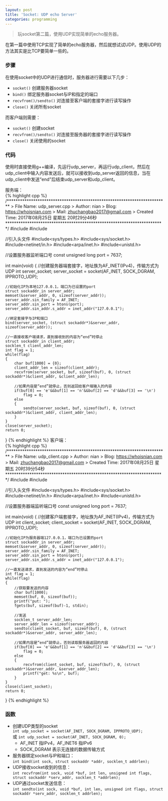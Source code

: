 ```yaml
---
layout: post
title: 'Socket: UDP echo Server'
categories: programming
---
```


> 玩socket第二篇，使用UDP实现简单的echo服务器。

<!-- more -->

在第一篇中使用TCP实现了简单的echo服务器，然后就想试试UDP。使用UDP的方法其实是比TCP要简单一些的。  

### 步骤
在使用socket中的UDP进行通信时，服务器进行需要以下几步：  
* `socket()` 创建服务器socket  
* `bind()` 绑定服务器socket与IP和指定的端口  
* `recvfrom()/sendto()` 对连接至客户端的套接字进行读写操作  
* `close()` 关闭所有socket  

而客户端则需要：  
* `socket()` 创建socket  
* `recvfrom()/sendto()` 对连接至服务器的套接字进行读写操作  
* `close()` 关闭使用的socket  

### 代码
使用时直接使用g++编译，先运行udp_server，再运行udp_client，然后在udp_client中输入内容发送后，就可以接收到udp_server返回的信息，当在udp_client中发送“end”后结束udp_server和udp_client。  

服务端：  
{% highlight cpp %}
/*************************************************************************
    > File Name: udp_server.cpp
    > Author: nian
    > Blog: https://whoisnian.com
    > Mail: zhuchangbao2017@gmail.com
    > Created Time: 2017年08月25日 星期五 20时29分46秒
 ************************************************************************/
#include<cstdio>
#include<cstring>

//引入头文件
#include<sys/types.h> 
#include<sys/socket.h>
#include<netinet/in.h>
#include<arpa/inet.h>
#include<unistd.h>

//设置服务器监听端口号
const unsigned long port = 7637;

int main(void)
{
    //创建服务器端套接字，地址族为AF_INET(IPv4)，传输方式为UDP
    int server_socket;
    server_socket = socket(AF_INET, SOCK_DGRAM, IPPROTO_UDP);

    //初始化IP为本地127.0.0.1，端口为已设置的port
    struct sockaddr_in server_addr;
    memset(&server_addr, 0, sizeof(server_addr));
    server_addr.sin_family = AF_INET;
    server_addr.sin_port = htons(port);
    server_addr.sin_addr.s_addr = inet_addr("127.0.0.1");

    //绑定套接字与IP和端口
    bind(server_socket, (struct sockaddr*)&server_addr, sizeof(server_addr));

    //一直接收客户端请求，直到接收到的内容为“end”时停止
    struct sockaddr_in client_addr;
    socklen_t client_addr_len;
    int flag = 1;
    while(flag)
    {
        char buf[1000] = {0};
        client_addr_len = sizeof(client_addr);
        recvfrom(server_socket, buf, sizeof(buf), 0, (struct sockaddr*)&client_addr, &client_addr_len);

        //如果内容是“end”就停止，否则返回给客户端输入的内容
        if(buf[0] == 'e'&&buf[1] == 'n'&&buf[2] == 'd'&&buf[3] == '\n')
            flag = 0;
        else
        {
            sendto(server_socket, buf, sizeof(buf), 0, (struct sockaddr*)&client_addr, client_addr_len);
        }
    }
    close(server_socket);
    return 0;
}
{% endhighlight %}
客户端：  
{% highlight cpp %}
/*************************************************************************
    > File Name: udp_client.cpp
    > Author: nian
    > Blog: https://whoisnian.com
    > Mail: zhuchangbao2017@gmail.com
    > Created Time: 2017年08月25日 星期五 20时39分54秒
 ************************************************************************/
#include<cstdio>
#include<cstring>

//引入头文件
#include<sys/types.h> 
#include<sys/socket.h>
#include<netinet/in.h>
#include<arpa/inet.h>
#include<unistd.h>

//设置服务器端监听端口号
const unsigned long port = 7637;

int main(void)
{
	//创建客户端套接字，地址族为AF_INET(IPv4)，传输方式为UDP
	int client_socket;
	client_socket = socket(AF_INET, SOCK_DGRAM, IPPROTO_UDP);

	//初始化IP为服务器端127.0.0.1，端口为已设置的port
	struct sockaddr_in server_addr;
	memset(&server_addr, 0, sizeof(server_addr));
	server_addr.sin_family = AF_INET;
	server_addr.sin_port = htons(port);
	server_addr.sin_addr.s_addr = inet_addr("127.0.0.1");

	//一直发送请求，直到发送的内容为“end”时停止
	int flag = 1;
	while(flag)
	{
		//获取要发送的内容
		char buf[1000];
		memset(buf, 0, sizeof(buf));
		printf("put: ");
		fgets(buf, sizeof(buf)-1, stdin);

		//发送
		socklen_t server_addr_len;
		server_addr_len = sizeof(server_addr);
		sendto(client_socket, buf, sizeof(buf), 0, (struct sockaddr*)&server_addr, server_addr_len);

		//如果内容是“end”就停止，否则读取服务器返回的内容
		if(buf[0] == 'e'&&buf[1] == 'n'&&buf[2] == 'd'&&buf[3] == '\n')
			flag = 0;
		else
		{
			recvfrom(client_socket, buf, sizeof(buf), 0, (struct sockaddr*)&server_addr, &server_addr_len);
			printf("get: %s\n", buf);
		}
	}
	close(client_socket);
	return 0;
}
{% endhighlight %}

### 函数
* 创建UDP类型的socket  
  `int udp_socket = socket(AF_INET, SOCK_DGRAM, IPPROTO_UDP);`  
  或 `int udp_socket = socket(AF_INET, SOCK_DGRAM, 0);`  
  * AF_INET 指IPv4，AF_INET6 指IPv6  
  * SOCK_DGRAM 表示无连接的数据传输方式  
* 服务器绑定socket与IP和端口：  
  `int bind(int sock, struct sockaddr *addr, socklen_t addrlen);`  
* UDP接收socket收到的信息：  
  `int recvfrom(int sock, void *buf, int len, unsigned int flags, struct sockaddr *serv_addr, socklen_t *addrlen);`  
* UDP通过socket发送信息：  
  `int sendto(int sock, void *buf, int len, unsigned int flags, struct sockaddr *serv_addr, socklen_t addrlen);`  
